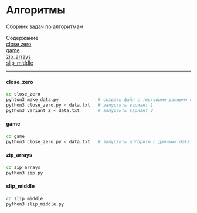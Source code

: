 # Алгоритмы

Сборник задач по алгоритмам

Содержание  
[close zero](#close_zero)  
[game](#game)  
[zip_arrays](#zip_arrays)  
[slip_middle](#slip_middle)  

<hr/>

#### close_zero

```bash
cd close_zero
pyhton3 make_data.py               # создать файл с тестовыми данными data.txt
python3 close_zero.py < data.txt   # запустить вариант 1
python3 variant_2 < data.txt       # запустить вариант 2
```

#### game

```bash
cd game
python3 close_zero.py < data.txt   # запустить алгоритм с данными data.txt
```

#### zip_arrays

```bash
cd zip_arrays
python3 zip.py
```
#### slip_middle

```bash
cd slip_middle
python3 slip_middle.py
```